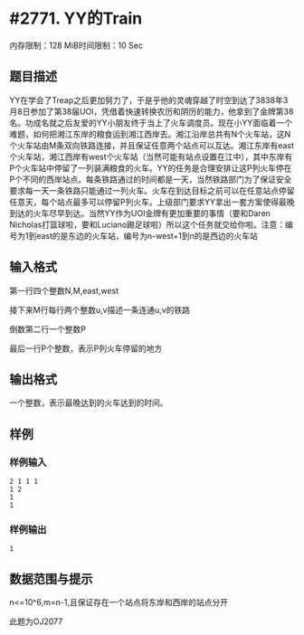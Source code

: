 # #2771. YY的Train

内存限制：128 MiB时间限制：10 Sec

## 题目描述

YY在学会了Treap之后更加努力了，于是乎他的灵魂穿越了时空到达了3838年3月8日参加了第38届UOI，凭借着快速转换农历和阴历的能力，他拿到了金牌第38名。功成名就之后友爱的YY小朋友终于当上了火车调度员。现在小YY面临着一个难题，如何把湘江东岸的粮食运到湘江西岸去。湘江沿岸总共有N个火车站，这N个火车站由M条双向铁路连接，并且保证任意两个站点可以互达。湘江东岸有east个火车站，湘江西岸有west个火车站（当然可能有站点设置在江中），其中东岸有P个火车站中停留了一列装满粮食的火车。YY的任务是合理安排让这P列火车停在P个不同的西岸站点。每条铁路通过的时间都是一天，当然铁路部门为了保证安全要求每一天一条铁路只能通过一列火车。火车在到达目标之前可以在任意站点停留任意天，每个站点最多可以停留P列火车。上级部门要求YY拿出一套方案使得最晚到达的火车尽早到达。当然YY作为UOI金牌有更加重要的事情（要和Daren Nicholas打篮球啦，要和Luciano踢足球啦）所以这个任务就交给你啦。注意：编号为1到east的是东边的火车站，编号为n-west+1到n的是西边的火车站

 

## 输入格式

第一行四个整数N,M,east,west

接下来M行每行两个整数u,v描述一条连通u,v的铁路

倒数第二行一个整数P

最后一行P个整数，表示P列火车停留的地方

## 输出格式

一个整数，表示最晚达到的火车达到的时间。

## 样例

### 样例输入

    
    2 1 1 1
    1 2
    1
    1
    

### 样例输出

    
    1
     
    
    

## 数据范围与提示

n<=10^6,m=n-1,且保证存在一个站点将东岸和西岸的站点分开

此题为OJ2077
